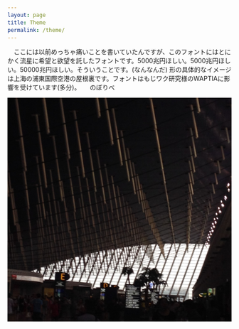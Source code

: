 ```yaml
---
layout: page
title: Theme
permalink: /theme/
---
```



　ここには以前めっちゃ痛いことを書いていたんですが、このフォントにはとにかく流星に希望と欲望を託したフォントです。5000兆円ほしい。5000兆円ほしい。50000兆円ほしい。そういうことです。(なんなんだ)
形の具体的なイメージは上海の浦東国際空港の屋根裏です。フォントはもじワク研究様のWAPTIAに影響を受けています(多分)。　　のぼりべ

![roof](assets/images/star.png)